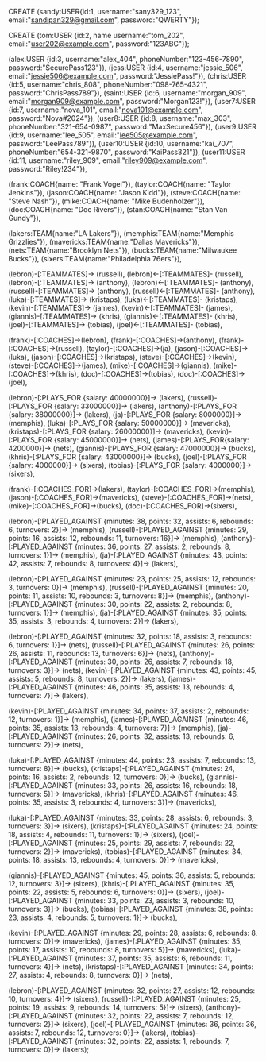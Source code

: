 CREATE
(sandy:USER{id:1, username:"sany329_123", email:"sandipan329@gmail.com", password:"QWERTY"});

CREATE
(tom:USER {id:2, name username:"tom_202", email:"user202@example.com", password:"123ABC"});

(alex:USER {id:3, username:"alex_404", phoneNumber:"123-456-7890", password:"SecurePass123"}),
(jess:USER {id:4, username:"jessie_506", email:"jessie506@example.com", password:"JessiePass!"}),
(chris:USER {id:5, username:"chris_808", phoneNumber:"098-765-4321", password:"ChrisPass789"}),
(saint:USER {id:6, username:"morgan_909", email:"morgan909@example.com", password:"Morgan123!"}),
(user7:USER {id:7, username:"nova_101", email:"nova101@example.com", password:"Nova#2024"}),
(user8:USER {id:8, username:"max_303", phoneNumber:"321-654-0987", password:"MaxSecure456"}),
(user9:USER {id:9, username:"lee_505", email:"lee505@example.com", password:"LeePass789"}),
(user10:USER {id:10, username:"kai_707", phoneNumber:"654-321-9870", password:"KaiPass321"}),
(user11:USER {id:11, username:"riley_909", email:"riley909@example.com", password:"Riley!234"}),


(frank:COACH{name: "Frank Vogel"}),
(taylor:COACH{name: "Taylor Jenkins"}),
(jason:COACH{name: "Jason Kidd"}),
(steve:COACH{name: "Steve Nash"}),
(mike:COACH{name: "Mike Budenholzer"}),
(doc:COACH{name: "Doc Rivers"}),
(stan:COACH{name: "Stan Van Gundy"}),

(lakers:TEAM{name:"LA Lakers"}),
(memphis:TEAM{name:"Memphis Grizzlies"}),
(mavericks:TEAM{name:"Dallas Mavericks"}),
(nets:TEAM{name:"Brooklyn Nets"}),
(bucks:TEAM{name:"Milwaukee Bucks"}),
(sixers:TEAM{name:"Philadelphia 76ers"}),
 
(lebron)-[:TEAMMATES]-> (russell),
(lebron)<-[:TEAMMATES]- (russell),
(lebron)-[:TEAMMATES]-> (anthony),
(lebron)<-[:TEAMMATES]- (anthony),
(russell)-[:TEAMMATES]-> (anthony),
(russell)<-[:TEAMMATES]- (anthony),
(luka)-[:TEAMMATES]-> (kristaps),
(luka)<-[:TEAMMATES]- (kristaps),
(kevin)-[:TEAMMATES]-> (james),
(kevin)<-[:TEAMMATES]- (james),
(giannis)-[:TEAMMATES]-> (khris),
(giannis)<-[:TEAMMATES]- (khris),
(joel)-[:TEAMMATES]-> (tobias),
(joel)<-[:TEAMMATES]- (tobias),

(frank)-[:COACHES]->(lebron),
(frank)-[:COACHES]->(anthony),
(frank)-[:COACHES]->(russell),
(taylor)-[:COACHES]->(ja),
(jason)-[:COACHES]->(luka),
(jason)-[:COACHES]->(kristaps),
(steve)-[:COACHES]->(kevin),
(steve)-[:COACHES]->(james),
(mike)-[:COACHES]->(giannis),
(mike)-[:COACHES]->(khris),
(doc)-[:COACHES]->(tobias),
(doc)-[:COACHES]->(joel),

(lebron)-[:PLAYS_FOR {salary: 40000000}]-> (lakers),
(russell)-[:PLAYS_FOR {salary: 33000000}]-> (lakers),
(anthony)-[:PLAYS_FOR {salary: 38000000}]-> (lakers),
(ja)-[:PLAYS_FOR {salary: 8000000}]-> (memphis),
(luka)-[:PLAYS_FOR {salary: 50000000}]-> (mavericks),
(kristaps)-[:PLAYS_FOR {salary: 26000000}]-> (mavericks),
(kevin)-[:PLAYS_FOR {salary: 45000000}]-> (nets),
(james)-[:PLAYS_FOR{salary: 4200000}]-> (nets),
(giannis)-[:PLAYS_FOR {salary: 47000000}]-> (bucks),
(khris)-[:PLAYS_FOR {salary: 43000000}]-> (bucks),
(joel)-[:PLAYS_FOR {salary: 4000000}]-> (sixers),
(tobias)-[:PLAYS_FOR {salary: 4000000}]-> (sixers),

(frank)-[:COACHES_FOR]->(lakers),
(taylor)-[:COACHES_FOR]->(memphis),
(jason)-[:COACHES_FOR]->(mavericks),
(steve)-[:COACHES_FOR]->(nets),
(mike)-[:COACHES_FOR]->(bucks),
(doc)-[:COACHES_FOR]->(sixers),


(lebron)-[:PLAYED_AGAINST {minutes: 38, points: 32, assists: 6, rebounds: 6, turnovers: 2}]-> (memphis),
(russell)-[:PLAYED_AGAINST {minutes: 29, points: 16, assists: 12, rebounds: 11, turnovers: 16}]-> (memphis),
(anthony)-[:PLAYED_AGAINST {minutes: 36, points: 27, assists: 2, rebounds: 8, turnovers: 1}]-> (memphis),
(ja)-[:PLAYED_AGAINST {minutes: 43, points: 42, assists: 7, rebounds: 8, turnovers: 4}]-> (lakers),

(lebron)-[:PLAYED_AGAINST {minutes: 23, points: 25, assists: 12, rebounds: 3, turnovers: 0}]-> (memphis),
(russell)-[:PLAYED_AGAINST {minutes: 20, points: 11, assists: 10, rebounds: 3, turnovers: 8}]-> (memphis),
(anthony)-[:PLAYED_AGAINST {minutes: 30, points: 22, assists: 2, rebounds: 8, turnovers: 1}]-> (memphis),
(ja)-[:PLAYED_AGAINST {minutes: 35, points: 35, assists: 3, rebounds: 4, turnovers: 2}]-> (lakers),

(lebron)-[:PLAYED_AGAINST {minutes: 32, points: 18, assists: 3, rebounds: 6, turnovers: 1}]-> (nets),
(russell)-[:PLAYED_AGAINST {minutes: 26, points: 26, assists: 11, rebounds: 13, turnovers: 6}]-> (nets),
(anthony)-[:PLAYED_AGAINST {minutes: 30, points: 26, assists: 7, rebounds: 18, turnovers: 3}]-> (nets),
(kevin)-[:PLAYED_AGAINST {minutes: 43, points: 45, assists: 5, rebounds: 8, turnovers: 2}]-> (lakers),
(james)-[:PLAYED_AGAINST {minutes: 46, points: 35, assists: 13, rebounds: 4, turnovers: 7}]-> (lakers),

(kevin)-[:PLAYED_AGAINST {minutes: 34, points: 37, assists: 2, rebounds: 12, turnovers: 1}]-> (memphis),
(james)-[:PLAYED_AGAINST {minutes: 46, points: 35, assists: 13, rebounds: 4, turnovers: 7}]-> (memphis),
(ja)-[:PLAYED_AGAINST {minutes: 26, points: 32, assists: 13, rebounds: 6, turnovers: 2}]-> (nets),


(luka)-[:PLAYED_AGAINST {minutes: 44, points: 23, assists: 7, rebounds: 13, turnovers: 8}]-> (bucks),
(kristaps)-[:PLAYED_AGAINST {minutes: 24, points: 16, assists: 2, rebounds: 12, turnovers: 0}]-> (bucks),
(giannis)-[:PLAYED_AGAINST {minutes: 33, points: 26, assists: 16, rebounds: 18, turnovers: 5}]-> (mavericks),
(khris)-[:PLAYED_AGAINST {minutes: 46, points: 35, assists: 3, rebounds: 4, turnovers: 3}]-> (mavericks),

(luka)-[:PLAYED_AGAINST {minutes: 33, points: 28, assists: 6, rebounds: 3, turnovers: 3}]-> (sixers),
(kristaps)-[:PLAYED_AGAINST {minutes: 24, points: 18, assists: 4, rebounds: 11, turnovers: 1}]-> (sixers),
(joel)-[:PLAYED_AGAINST {minutes: 25, points: 29, assists: 7, rebounds: 22, turnovers: 2}]-> (mavericks),
(tobias)-[:PLAYED_AGAINST {minutes: 34, points: 18, assists: 13, rebounds: 4, turnovers: 0}]-> (mavericks),

(giannis)-[:PLAYED_AGAINST {minutes: 45, points: 36, assists: 5, rebounds: 12, turnovers: 3}]-> (sixers),
(khris)-[:PLAYED_AGAINST {minutes: 35, points: 22, assists: 5, rebounds: 6, turnovers: 0}]-> (sixers),
(joel)-[:PLAYED_AGAINST {minutes: 33, points: 23, assists: 3, rebounds: 10, turnovers: 3}]-> (bucks),
(tobias)-[:PLAYED_AGAINST {minutes: 38, points: 23, assists: 4, rebounds: 5, turnovers: 1}]-> (bucks),

(kevin)-[:PLAYED_AGAINST {minutes: 29, points: 28, assists: 6, rebounds: 8, turnovers: 0}]-> (mavericks),
(james)-[:PLAYED_AGAINST {minutes: 35, points: 17, assists: 10, rebounds: 8, turnovers: 5}]-> (mavericks),
(luka)-[:PLAYED_AGAINST {minutes: 37, points: 35, assists: 6, rebounds: 11, turnovers: 4}]-> (nets),
(kristaps)-[:PLAYED_AGAINST {minutes: 34, points: 27, assists: 4, rebounds: 8, turnovers: 0}]-> (nets),

(lebron)-[:PLAYED_AGAINST {minutes: 32, points: 27, assists: 12, rebounds: 10, turnovers: 4}]-> (sixers),
(russell)-[:PLAYED_AGAINST {minutes: 25, points: 19, assists: 9, rebounds: 14, turnovers: 5}]-> (sixers),
(anthony)-[:PLAYED_AGAINST {minutes: 32, points: 22, assists: 7, rebounds: 12, turnovers: 2}]-> (sixers),
(joel)-[:PLAYED_AGAINST {minutes: 36, points: 36, assists: 7, rebounds: 12, turnovers: 0}]-> (lakers),
(tobias)-[:PLAYED_AGAINST {minutes: 32, points: 22, assists: 1, rebounds: 7, turnovers: 0}]-> (lakers);